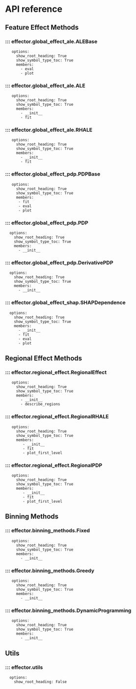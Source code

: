 # API reference

## Feature Effect Methods

### ::: effector.global_effect_ale.ALEBase
       options:
         show_root_heading: True
         show_symbol_type_toc: True
         members:
           - eval
           - plot

### ::: effector.global_effect_ale.ALE
       options:
         show_root_heading: True
         show_symbol_type_toc: True
         members:
           - __init__
           - fit

### ::: effector.global_effect_ale.RHALE
       options:
         show_root_heading: True
         show_symbol_type_toc: True
         members:
           - __init__
           - fit

### ::: effector.global_effect_pdp.PDPBase
       options:
         show_root_heading: True
         show_symbol_type_toc: True
         members:
          - fit
          - eval
          - plot


### ::: effector.global_effect_pdp.PDP
      options:
        show_root_heading: True
        show_symbol_type_toc: True
        members:
          - __init__

### ::: effector.global_effect_pdp.DerivativePDP
      options:
        show_root_heading: True
        show_symbol_type_toc: True
        members:
          - __init__

### ::: effector.global_effect_shap.SHAPDependence
      options:
        show_root_heading: True
        show_symbol_type_toc: True
        members:
          - __init__
          - fit
          - eval
          - plot

## Regional Effect Methods

### ::: effector.regional_effect.RegionalEffect
       options:
         show_root_heading: True
         show_symbol_type_toc: True
         members:
           - __init__
           - describe_regions


### ::: effector.regional_effect.RegionalRHALE
       options:
         show_root_heading: True
         show_symbol_type_toc: True
         members:
            - __init__
            - fit
            - plot_first_level

### ::: effector.regional_effect.RegionalPDP
       options:
         show_root_heading: True
         show_symbol_type_toc: True
         members:
            - __init__
            - fit
            - plot_first_level


## Binning Methods
### ::: effector.binning_methods.Fixed
       options:
         show_root_heading: True
         show_symbol_type_toc: True
         members:
           - __init__

### ::: effector.binning_methods.Greedy
       options:
         show_root_heading: True
         show_symbol_type_toc: True
         members:
           - __init__

### ::: effector.binning_methods.DynamicProgramming
       options:
         show_root_heading: True
         show_symbol_type_toc: True
         members:
           - __init__


## Utils
### ::: effector.utils
      options:
        show_root_heading: False
